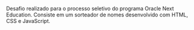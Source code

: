 Desafio realizado para o processo seletivo do programa Oracle Next Education. Consiste em um sorteador de nomes desenvolvido com HTML, CSS e JavaScript.
